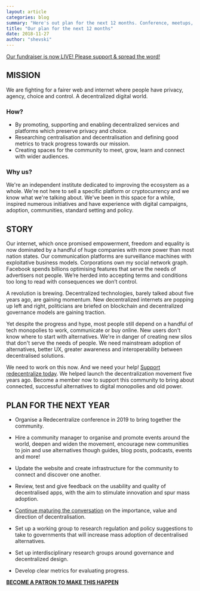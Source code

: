 ```yaml
---
layout: article
categories: blog
summary: "Here's out plan for the next 12 months. Conference, meetups, research and more. Help fund us on patreon to make it happen!"
title: "Our plan for the next 12 months"
date: 2018-11-27
author: "shevski"
---
```


[Our fundraiser is now LIVE! Please support & spread the word!](https://www.patreon.com/redecentralize)

## MISSION

We are fighting for a fairer web and internet where people have privacy, agency, choice and control. A decentralized digital world.

### How?
* By promoting, supporting and enabling decentralized services and platforms which preserve privacy and choice.
* Researching centralisation and decentralisation and defining good metrics to track progress towards our mission.
* Creating spaces for the community to meet, grow, learn and connect with wider audiences.

### Why us?

We're an independent institute dedicated to improving the ecosystem as a whole. We're not here to sell a specific platform or cryptocurrency and we know what we're talking about. We've been in this space for a while, inspired numerous initiatives and have experience with digital campaigns, adoption, communities, standard setting and policy.

## STORY

Our internet, which once promised empowerment, freedom and equality is now dominated by a handful of huge companies with more power than most nation states. Our communication platforms are surveillance machines with exploitative business models. Corporations own my social network graph. Facebook spends billions optimising features that serve the needs of advertisers not people. We’re herded into accepting terms and conditions too long to read with consequences we don’t control.

A revolution is brewing. Decentralized technologies, barely talked about five years ago, are gaining momentum. New decentralized internets are popping up left and right, politicians are briefed on blockchain and decentralized governance models are gaining traction.

Yet despite the progress and hype, most people still depend on a handful of tech monopolies to work, communicate or buy online. New users don't know where to start with alternatives. We're in danger of creating new silos that don't serve the needs of people. We need mainstream adoption of alternatives, better UX, greater awareness and interoperability between decentralised solutions.

We need to work on this now. And we need your help! [Support redecentralize today](https://www.patreon.com/redecentralize). We helped launch the decentralization movement five years ago. Become a member now to support this community to bring about connected, successful alternatives to digital monopolies and old power.


## PLAN FOR THE NEXT YEAR

* Organise a Redecentralize conference in 2019 to bring together the community.

* Hire a community manager to organise and promote events around the world, deepen and widen the movement, encourage new communities to join and use alternatives though guides, blog posts, podcasts, events and more!

* Update the website and create infrastructure for the community to connect and discover one another.

* Review, test and give feedback on the usability and quality of decentralised apps, with the aim to stimulate innovation and spur mass adoption.

* [Continue maturing the conversation](https://medium.com/@shevski/how-decentralised-are-you-a6539eeb27ff) on the importance, value and direction of decentralisation.

* Set up a working group to research regulation and policy suggestions to take to governments that will increase mass adoption of decentralised alternatives.

* Set up interdisciplinary research groups around governance and decentralized design.

* Develop clear metrics for evaluating progress.

**[BECOME A PATRON TO MAKE THIS HAPPEN](https://www.patreon.com/redecentralize)**
